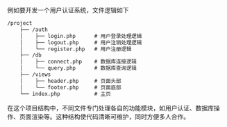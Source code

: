 例如要开发一个用户认证系统，文件逻辑如下

```txt
/project
    ├── /auth
    │    ├── login.php      # 用户登录处理逻辑
    │    ├── logout.php     # 用户注销处理逻辑
    │    └── register.php   # 用户注册逻辑
    ├── /db
    │    ├── connect.php    # 数据库连接逻辑
    │    └── query.php      # 数据库查询逻辑
    ├── /views
    │    ├── header.php     # 页面头部
    │    └── footer.php     # 页面底部
    └── index.php           # 主页
```

在这个项目结构中，不同文件专门处理各自的功能模块，如用户认证、数据库操作、页面渲染等。这种结构使代码清晰可维护，同时方便多人合作。